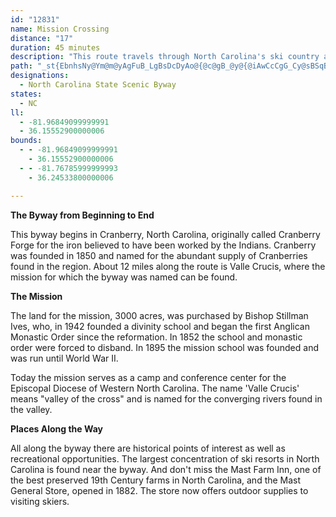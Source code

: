 ```yaml
---
id: "12831"
name: Mission Crossing
distance: "17"
duration: 45 minutes
description: "This route travels through North Carolina's ski country and the northern range of the Roan mountains in the Pisgah National Forest."
path: "_st{EbnhsNy@Ym@m@yAgFuB_LgBsDcDyAo@{@c@gB_@y@{@iAwCcCgG_Cy@sBSqBKgEOaAe@wAiL_V_As@s@QkJRq@GcAq@i@s@i@_B_@eBc@u@oE}E_@o@Wy@k@gIMg@k@eAYYmAYoGQmEyCSYYuFs@kFBaANcATi@vC_G`@aHBsBIsAb@yEY_C[u@sCqCqBmCsB_GUmAKaB?kCc@oD}A}Ga@gDy@yC{CmF_CuCaKiNo@cB?uArAaF~AyCxE{HlBkB~@m@n@y@vA_DzA{@|@u@r@{@pHmPd@cCBuHV_FFy@Zy@~@eAvB_BlH_FfEiC`H_D~@qAlD{PdBwFRc@^a@nCyA`AgAn@qA`\\caA^}AZ_CpAsS?}BIeAm@eAuBsBcAmBo@Yw@Ie@Ou@w@_@aASyA?y@h@cCBiASyDe@_D?yAVsB?s@GYgAaAuAqB_AeFOoGgDcU}C{NiSq|@c@_B{AgEgH{Qs@cJs@aS_@cFHkCIyBU_BaE}PUgERwF?u@]eC[sGOaAWm@iC}DoA{CcDmFOkBg@aBk@aAoAsAiAeCc@g@mA_A_AyAKe@IqBy@uCKaBq@qBe@g@}@e@OEu@^SC{@_BoAOsAwCg@_B[c@e@CmB~@UGIy@C}FNaEKsAYm@yCsDyB_GwAoEYg@kAqAYm@UyAWsD[_A_A}@sBs@}A_AUg@IkBeA{AmAqCe@c@yAw@qFsBe@g@cCsEmB_BsBmC_CmBcA_Bc@c@cGiFMYIkAFm@Tm@|AeBDk@i@mAUSs@IoA\\OACWx@mCT_@hAMbAq@rAaC~AcBBg@_AmAWKaADMKYsAk@mAD_@b@gAJkAEs@i@yBHsAhAkBTGHDDLEv@JLRCXoCh@_AD_@Y_@y@Ki@P_@r@[PgBTc@EGOCONsACgARaCl@yBMyBBkAg@_BWMOJIr@IrBURs@EmAuAiAYOQe@mBiA_BS_B{AyBSSm@MeAyAsAYu@eAc@_@oAe@iDsBm@aAOeAEmD@kBV{CCgD\\qA^Yx@QTY^_CEaBmB?OEs@s@eDkAqEO]WK[Cc@VoDn@qDEaAI]{CoFq@cAg@a@eAW_DH}C_@}@YiBqBiAg@o@KwC?{AgAiBmBgAeBcF{DyBwAyBs@wC?oAWy@~GO`CmApCyAlEUZgEdD_BdDiCzB}BjD]X_AX}JxA]@cHu@cA?wStB{@P}@^oFzEcBx@g@DyFg@c@Ke@g@o@}CYyBIuHOyBu@aE]aAkA_BwDeCsA_Bm@yAGuDc@cBgAcBg@c@yAm@g@e@[aAYmCSs@uByDg@q@sA_Aq@YiCSiAm@{ASkBCyCeA{ImFaBsAkCoAcA}@o@{@_@Qc@G_@Dy@h@c@BIWEkASa@a@Ym@QYa@e@kDs@uA}CwAq@MsAx@OzAIPUJYEo@mAc@gBUkB_@_@_@@g@j@Ur@SrBa@Rc@US_@Kk@MiDOq@OSYQ_@E{AA}@FYLQ\\@|FEVOJ]YOcAKsDOcB"
designations:
  - North Carolina State Scenic Byway
states:
  - NC
ll:
  - -81.96849099999991
  - 36.15552900000006
bounds:
  - - -81.96849099999991
    - 36.15552900000006
  - - -81.76785999999993
    - 36.24533800000006

---
```


**The Byway from Beginning to End**

This byway begins in Cranberry, North Carolina, originally called Cranberry Forge for the iron believed to have been worked by the Indians. Cranberry was founded in 1850 and named for the abundant supply of Cranberries found in the region. About 12 miles
along the route is Valle Crucis, where the mission for which the byway was named can be found.

**The Mission**

The land for the mission, 3000 acres, was purchased by Bishop Stillman Ives, who, in 1942 founded a divinity school and began the first Anglican Monastic Order since the reformation. In 1852 the school and monastic order were forced to disband. In 1895 the mission school was founded and was run until World War II.

Today the mission serves as a camp and conference center for the Episcopal Diocese of Western North Carolina. The name 'Valle Crucis' means "valley of the cross" and is named for the converging rivers found in the valley.

**Places Along the Way**

All along the byway there are historical points of interest as well as recreational opportunities. The largest concentration of ski resorts in North Carolina is found near the byway. And don't miss the Mast Farm Inn, one of the best preserved 19th Century farms in North Carolina, and the Mast General Store, opened in
1882. The store now offers outdoor supplies to visiting skiers.
